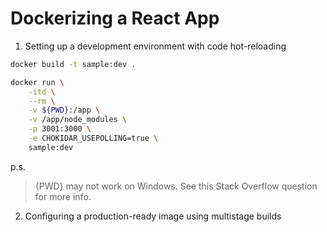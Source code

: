 # Dockerizing a React App

1. Setting up a development environment with code hot-reloading

```bash
docker build -t sample:dev .
```

```bash
docker run \
    -itd \
    --rm \
    -v ${PWD}:/app \
    -v /app/node_modules \
    -p 3001:3000 \
    -e CHOKIDAR_USEPOLLING=true \
    sample:dev
```

p.s. 
> {PWD} may not work on Windows. See this Stack Overflow question for more info.

2. Configuring a production-ready image using multistage builds


